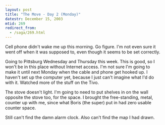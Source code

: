 ```yaml
---
layout: post
title: "The Move - Day 2 (Monday)"
datestr: December 15, 2003
mtid: 269
redirect_from:
  - /saga/269.html
---
```


Cell phone didn't wake me up this morning.  Go figure.  I'm not even sure it went off when it was supposed to, even though it seems to be set correctly.

Going to Pittsburg Wednesday and Thursday this week.  This is good, so I won't be in this place without Internet access.  I'm not sure I'm going to make it until next Monday when the cable and phone get hooked up.  I haven't set up the computer yet, because I just can't imagine what I'd do with it.  Watched more of the stuff on the Tivo.

The stove doesn't light.  I'm going to need to put shelves in on the wall opposite the stove too, for the space.  I brought the free-standing, metal, counter up with me, since what Boris (the super) put in had zero usable counter space.

Still can't find the damn alarm clock.  Also can't find the map I had drawn.


